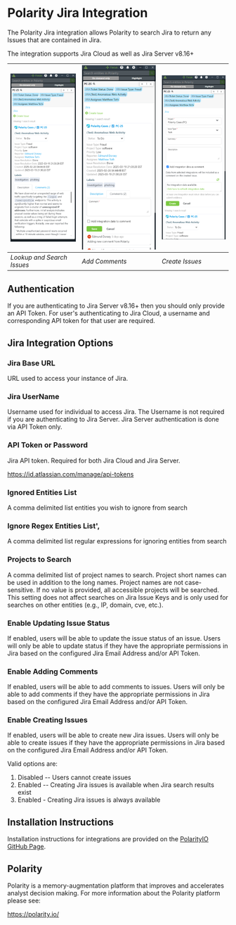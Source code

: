 # Polarity Jira Integration

The Polarity Jira integration allows Polarity to search Jira to return any Issues that are contained in Jira.

The integration supports Jira Cloud as well as Jira Server v8.16+

| ![](./assets/overlay.png)                  | ![](./assets/add_comment.png) |![](./assets/create_issue.png) |
|--------------------------------------------|-------------------------------|-------------------------------|
| *Lookup and Search Issues* | *Add Comments*        | *Create Issues*

## Authentication

If you are authenticating to Jira Server v8.16+ then you should only provide an API Token.  For user's authenticating to Jira Cloud, a username and corresponding API token for that user are required.

## Jira Integration Options

### Jira Base URL

URL used to access your instance of Jira.

### Jira UserName

Username used for individual to access Jira.  The Username is not required if you are authenticating to Jira Server.  Jira Server authentication is done via API Token only.

### API Token or Password

Jira API token.  Required for both Jira Cloud and Jira Server.

https://id.atlassian.com/manage/api-tokens

### Ignored Entities List
A comma delimited list entities you wish to ignore from search

### Ignore Regex Entities List',
A comma delimited list regular expressions for ignoring entities from search

### Projects to Search

A comma delimited list of project names to search. Project short names can be used in addition to the long names. Project names are not case-sensitive. If no value is provided, all accessible projects will be searched. This setting does not affect searches on Jira Issue Keys and is only used for searches on other entities (e.g., IP, domain, cve, etc.).

### Enable Updating Issue Status
If enabled, users will be able to update the issue status of an issue. Users will only be able to update status if they have the appropriate permissions in Jira based on the configured Jira Email Address and/or API Token.

### Enable Adding Comments
If enabled, users will be able to add comments to issues. Users will only be able to add comments if they have the appropriate permissions in Jira based on the configured Jira Email Address and/or API Token.

### Enable Creating Issues
If enabled, users will be able to create new Jira issues. Users will only be able to create issues if they have the appropriate permissions in Jira based on the configured Jira Email Address and/or API Token.

Valid options are:

1. Disabled -- Users cannot create issues
2. Enabled -- Creating Jira issues is available when Jira search results exist
3. Enabled - Creating Jira issues is always available

## Installation Instructions

Installation instructions for integrations are provided on the [PolarityIO GitHub Page](https://polarityio.github.io/).

## Polarity

Polarity is a memory-augmentation platform that improves and accelerates analyst decision making.  For more information about the Polarity platform please see:

https://polarity.io/
